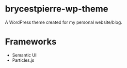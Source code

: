 # brycestpierre-wp-theme
A WordPress theme created for my personal website/blog.

# Frameworks
* Semantic UI
* Particles.js
